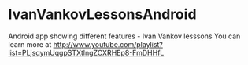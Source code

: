 IvanVankovLessonsAndroid
========================

Android app showing different features - Ivan Vankov lesssons
You can learn more at 
http://www.youtube.com/playlist?list=PLjsqymUqgpSTXtlngZCXRHEp8-FmDHHfL
